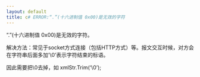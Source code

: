 ```yaml
---
layout: default
title: c# ERROR:“.”(十六进制值 0x00)是无效的字符
---
```


“.”(十六进制值 0x00)是无效的字符。

 解决方法：常见于socket方式连接（包括HTTP方式）等。报文交互时候，对方会在字符串后面多加’\0’表示字符结束的标语。

 因此需要把\0去掉，如 xmlStr.Trim(‘\0’);
